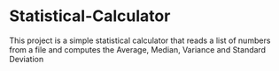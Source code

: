 # Statistical-Calculator
This project is a simple statistical calculator that reads a list of numbers from a file and computes the  Average, Median, Variance and Standard Deviation
